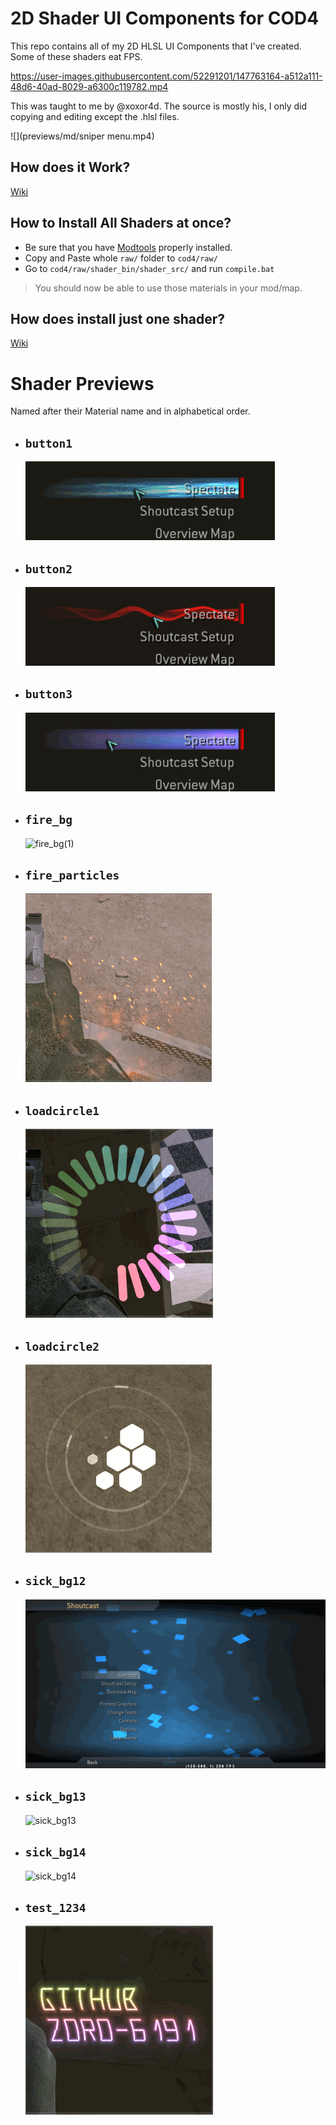 # 2D Shader UI Components for COD4

This repo contains all of my 2D HLSL UI Components that I've created.
Some of these shaders eat FPS.

https://user-images.githubusercontent.com/52291201/147763164-a512a111-48d6-40ad-8029-a6300c119782.mp4

This was taught to me by @xoxor4d. The source is mostly his, I only did copying and editing except the .hlsl files.

![](previews/md/sniper menu.mp4)

## How does it Work?

[Wiki](https://github.com/Zoro-6191/cod4-2d-shaders/wiki/How-does-it-work%3F)

## How to Install All Shaders at once?

- Be sure that you have [Modtools](https://github.com/promod/CoD4-Mod-Tools) properly installed.
- Copy and Paste whole `raw/` folder to `cod4/raw/`
- Go to `cod4/raw/shader_bin/shader_src/` and run `compile.bat`

> You should now be able to use those materials in your mod/map.

## How does install just one shader?

[Wiki](https://github.com/Zoro-6191/cod4-2d-shaders/wiki/How-to-Install-1-shader)

# Shader Previews

Named after their Material name and in alphabetical order.

- ##  <strong>`button1`</strong>

    ![button1](previews/button1.gif)

- ##  <strong>`button2`</strong>

    ![button2](previews/button2.gif)

- ##  <strong>`button3`</strong>

    ![button3](previews/button3.gif)

- ##  <strong>`fire_bg`</strong>

    ![fire_bg(1)](previews/fire_bg(1).gif)

- ##  <strong>`fire_particles`</strong>

    ![fire_particles](previews/fire_particles.gif)

- ##  <strong>`loadcircle1`</strong>

    ![loadcircle1](previews/loadcircle1.gif)

- ##  <strong>`loadcircle2`</strong>

    ![loadcircle2](previews/loadcircle2.gif)

- ##  <strong>`sick_bg12`</strong>

    ![sick_bg12](previews/sick_bg12.gif)


- ##  <strong>`sick_bg13`</strong>

    ![sick_bg13](previews/sick_bg13.gif)

- ##  <strong>`sick_bg14`</strong>

    ![sick_bg14](previews/sick_bg14.gif)

- ##  <strong>`test_1234`</strong>

    ![test_1234](previews/test_1234.gif)

